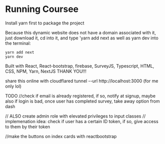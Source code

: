 # Running Coursee
Install yarn first to package the project

Because this dynamic website does not have a domain associated with it, just download it, cd into it, and type 'yarn add next as well as yarn dev into the terminal:

```
yarn add next
yarn dev
```
Built with React, React-bootstrap, firebase, SurveyJS, Typescript, HTML, CSS, NPM, Yarn, NextJS THANK YOU!!!

share this online with cloudflared tunnel --url http://localhost:3000 (for me only lol)

 TODO
//check if email is already registered, if so, notify at signup, maybe also if login is bad, once user has completed survey, take away option from dash

// ALSO create admin role with elevated privileges to input classes
// implemenation idea: check if user has a certain ID token, if so, give access to them by their token

//make the buttons on index cards with reactbootstrap
